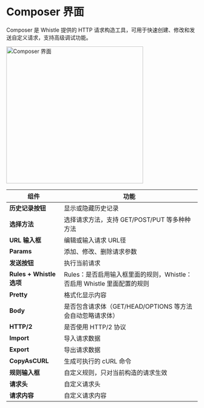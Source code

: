 # Composer 界面

Composer 是 Whistle 提供的 HTTP 请求构造工具，可用于快速创建、修改和发送自定义请求，支持高级调试功能。

<img src="/img/composer.png" alt="Composer 界面" width="360" />

| 组件                     | 功能 |
| ------------------------ | ---- |
| **历史记录按钮**         | 显示或隐藏历史记录 |
| **选择方法**       |   选择请求方法，支持 GET/POST/PUT 等多种种方法   |
| **URL 输入框**           | 编辑或输入请求 URL径 |
| **Params**               | 添加、修改、删除请求参数 |
| **发送按钮**             | 执行当前请求 |
| **Rules + Whistle 选项** | Rules：是否启用输入框里面的规则，Whistle：否启用 Whistle 里面配置的规则|
| **Pretty** |   格式化显示内容   |
| **Body** |   是否包含请求体（GET/HEAD/OPTIONS 等方法会自动忽略请求体）   |
| **HTTP/2** | 是否使用 HTTP/2 协议 |
| **Import**  | 导入请求数据 |
| **Export**  | 导出请求数据 |
| **CopyAsCURL** | 生成可执行的 cURL 命令 |
| **规则输入框** |   自定义规则，只对当前构造的请求生效   |
| **请求头** |   自定义请求头   |
| **请求内容** |  自定义请求内容    |

